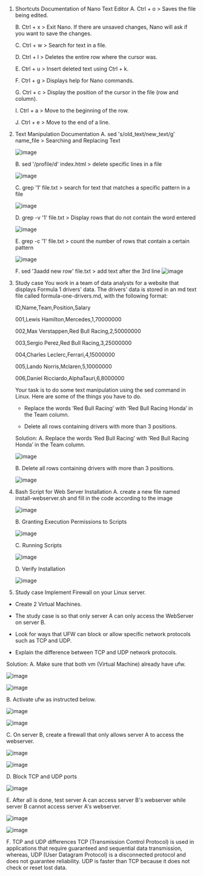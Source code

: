 1. Shortcuts Documentation of Nano Text Editor
   A. Ctrl + o > Saves the file being edited.
   
   B. Ctrl + x > Exit Nano. If there are unsaved changes, Nano will ask if you want to save the changes.
   
   C. Ctrl + w > Search for text in a file.
   
   D. Ctrl + l > Deletes the entire row where the cursor was.
   
   E. Ctrl + u > Insert deleted text using Ctrl + k.
   
   F. Ctrl + g > Displays help for Nano commands.
   
   G. Ctrl + c > Display the position of the cursor in the file (row and column).
   
   I. Ctrl + a > Move to the beginning of the row.
   
   J. Ctrl + e > Move to the end of a line.

2. Text Manipulation Documentation
   A. sed 's/old_text/new_text/g' name_file > Searching and Replacing Text

   ![image](https://github.com/user-attachments/assets/252dd4d8-be11-485d-9a93-57d4fdcfe69d)

   B. sed '/profile/d' index.html > delete specific lines in a file

   ![image](https://github.com/user-attachments/assets/af7751d9-3719-4b88-93ef-3d9f47efa20b)

   C. grep '1' file.txt > search for text that matches a specific pattern in a file

   ![image](https://github.com/user-attachments/assets/1447240c-11b8-4410-b611-d307f576e126)

   D. grep -v '1' file.txt > Display rows that do not contain the word entered

   ![image](https://github.com/user-attachments/assets/198bfc46-de80-430c-867f-85c92d08516e)

   E. grep -c '1' file.txt > count the number of rows that contain a certain pattern
   
   ![image](https://github.com/user-attachments/assets/dee46214-d462-4a57-a7de-7440af1f942d)

   F. sed '3aadd new row' file.txt > add text after the 3rd line
   ![image](https://github.com/user-attachments/assets/a35131fd-8727-4e1b-a913-40cb9e1e90f3)

3. Study case
   You work in a team of data analysts for a website that displays Formula 1 drivers' data. The drivers' data is stored in an md text file called formula-one-drivers.md, with the following format:
   
   ID,Name,Team,Position,Salary
   
   001,Lewis Hamilton,Mercedes,1,70000000
   
   002,Max Verstappen,Red Bull Racing,2,50000000
   
   003,Sergio Perez,Red Bull Racing,3,25000000
   
   004,Charles Leclerc,Ferrari,4,15000000
   
   005,Lando Norris,Mclaren,5,10000000
   
   006,Daniel Ricciardo,AlphaTauri,6,8000000
   
   Your task is to do some text manipulation using the sed command in Linux. Here are some of the things you have to do.
   
   - Replace the words ‘Red Bull Racing’ with ‘Red Bull Racing Honda’ in the Team column.
  
   - Delete all rows containing drivers with more than 3 positions.

   Solution:
   A. Replace the words ‘Red Bull Racing’ with ‘Red Bull Racing Honda’ in the Team column.
   
   ![image](https://github.com/user-attachments/assets/e38f26db-4fec-49e0-97a6-61b7e1397f8f)

   B. Delete all rows containing drivers with more than 3 positions.

   ![image](https://github.com/user-attachments/assets/2473591a-c5cc-40e9-966c-83e80ccb1bbf)

4. Bash Script for Web Server Installation
   A. create a new file named install-webserver.sh and fill in the code according to the image
   
   ![image](https://github.com/user-attachments/assets/2bb717fd-dfef-4a0d-95ac-1ede4dbba518)

   B. Granting Execution Permissions to Scripts

   ![image](https://github.com/user-attachments/assets/0834e25e-9270-4677-be65-28ccdf814a0e)

   C. Running Scripts
   
   ![image](https://github.com/user-attachments/assets/489baca2-dea8-4823-bb4b-2dada5a27b83)

   D. Verify Installation

   ![image](https://github.com/user-attachments/assets/9a89adae-1e4e-479d-8c07-ddf1e949b4c2)

5. Study case
Implement Firewall on your Linux server.

- Create 2 Virtual Machines.
      
- The study case is so that only server A can only access the WebServer on server B.

- Look for ways that UFW can block or allow specific network protocols such as TCP and UDP.

- Explain the difference between TCP and UDP network protocols.

Solution:
A. Make sure that both vm (Virtual Machine) already have ufw.

![image](https://github.com/user-attachments/assets/405a59d8-9220-4621-8258-cf4007b8380f)

![image](https://github.com/user-attachments/assets/4f053d24-1fba-4143-9608-925cd3671df0)

B. Activate ufw as instructed below.

![image](https://github.com/user-attachments/assets/a9c5a741-4df7-4b99-aa3e-f7ceeed1df08)

![image](https://github.com/user-attachments/assets/51cf53b2-5098-42e6-8c7e-dde686c503e9)

C. On server B, create a firewall that only allows server A to access the webserver.

![image](https://github.com/user-attachments/assets/275eb7f7-c9d5-44f6-b26e-abba861d2e08)

![image](https://github.com/user-attachments/assets/7c060e55-aaab-4e71-8dd9-3d83a9c4a018)

D. Block TCP and UDP ports

![image](https://github.com/user-attachments/assets/bf87ca30-cebe-43d3-baa3-c7d1f5027226)

E. After all is done, test server A can access server B's webserver while server B cannot access server A's webserver.

![image](https://github.com/user-attachments/assets/7c060e55-aaab-4e71-8dd9-3d83a9c4a018)

![image](https://github.com/user-attachments/assets/cf4705ba-e093-4caa-8588-f5be480e3ac6)


F. TCP and UDP differences
TCP (Transmission Control Protocol) is used in applications that require guaranteed and sequential data transmission, whereas, UDP (User Datagram Protocol) is a disconnected protocol and does not guarantee reliability. UDP is faster than TCP because it does not check or reset lost data.
